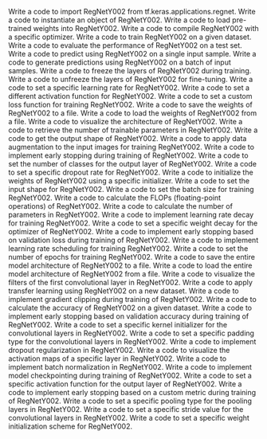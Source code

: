Write a code to import RegNetY002 from tf.keras.applications.regnet.
Write a code to instantiate an object of RegNetY002.
Write a code to load pre-trained weights into RegNetY002.
Write a code to compile RegNetY002 with a specific optimizer.
Write a code to train RegNetY002 on a given dataset.
Write a code to evaluate the performance of RegNetY002 on a test set.
Write a code to predict using RegNetY002 on a single input sample.
Write a code to generate predictions using RegNetY002 on a batch of input samples.
Write a code to freeze the layers of RegNetY002 during training.
Write a code to unfreeze the layers of RegNetY002 for fine-tuning.
Write a code to set a specific learning rate for RegNetY002.
Write a code to set a different activation function for RegNetY002.
Write a code to set a custom loss function for training RegNetY002.
Write a code to save the weights of RegNetY002 to a file.
Write a code to load the weights of RegNetY002 from a file.
Write a code to visualize the architecture of RegNetY002.
Write a code to retrieve the number of trainable parameters in RegNetY002.
Write a code to get the output shape of RegNetY002.
Write a code to apply data augmentation to the input images for training RegNetY002.
Write a code to implement early stopping during training of RegNetY002.
Write a code to set the number of classes for the output layer of RegNetY002.
Write a code to set a specific dropout rate for RegNetY002.
Write a code to initialize the weights of RegNetY002 using a specific initializer.
Write a code to set the input shape for RegNetY002.
Write a code to set the batch size for training RegNetY002.
Write a code to calculate the FLOPs (floating-point operations) of RegNetY002.
Write a code to calculate the number of parameters in RegNetY002.
Write a code to implement learning rate decay for training RegNetY002.
Write a code to set a specific weight decay for the optimizer of RegNetY002.
Write a code to implement early stopping based on validation loss during training of RegNetY002.
Write a code to implement learning rate scheduling for training RegNetY002.
Write a code to set the number of epochs for training RegNetY002.
Write a code to save the entire model architecture of RegNetY002 to a file.
Write a code to load the entire model architecture of RegNetY002 from a file.
Write a code to visualize the filters of the first convolutional layer in RegNetY002.
Write a code to apply transfer learning using RegNetY002 on a new dataset.
Write a code to implement gradient clipping during training of RegNetY002.
Write a code to calculate the accuracy of RegNetY002 on a given dataset.
Write a code to implement early stopping based on validation accuracy during training of RegNetY002.
Write a code to set a specific kernel initializer for the convolutional layers in RegNetY002.
Write a code to set a specific padding type for the convolutional layers in RegNetY002.
Write a code to implement dropout regularization in RegNetY002.
Write a code to visualize the activation maps of a specific layer in RegNetY002.
Write a code to implement batch normalization in RegNetY002.
Write a code to implement model checkpointing during training of RegNetY002.
Write a code to set a specific activation function for the output layer of RegNetY002.
Write a code to implement early stopping based on a custom metric during training of RegNetY002.
Write a code to set a specific pooling type for the pooling layers in RegNetY002.
Write a code to set a specific stride value for the convolutional layers in RegNetY002.
Write a code to set a specific weight initialization scheme for RegNetY002.